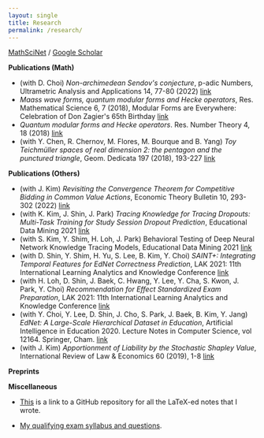 ```yaml
---
layout: single
title: Research
permalink: /research/
---
```


[MathSciNet](https://mathscinet.ams.org/mathscinet/search/author.html?mrauthid=1266901)
/ [Google Scholar](https://scholar.google.com/citations?user=jdFDv6IAAAAJ&hl=en)

**Publications (Math)**

- (with D. Choi) *Non-archimedean Sendov's conjecture*, p-adic Numbers, Ultrametric Analysis and Applications 14, 77-80 (2022) [link](https://link.springer.com/article/10.1134/S2070046622010058)
- *Maass wave forms, quantum modular forms and Hecke operators*, Res. Mathematical Science 6, 7 (2018), Modular Forms are Everywhere: Celebration of Don Zagier's 65th Birthday [link](https://link.springer.com/article/10.1007/s40687-018-0170-0)
- *Quantum modular forms and Hecke operators*. Res. Number Theory 4, 18 (2018) [link](https://link.springer.com/article/10.1007/s40993-018-0114-1)
- (with Y. Chen, R. Chernov, M. Flores, M. Bourque and B. Yang) *Toy Teichmüller spaces of real dimension 2: the pentagon and the punctured triangle*, Geom. Dedicata 197 (2018), 193-227 [link](https://link.springer.com/article/10.1007/s10711-018-0325-6)

**Publications (Others)**
- (with J. Kim) *Revisiting the Convergence Theorem for Competitive Bidding in Common Value Actions*, Economic Theory Bulletin 10, 293-302 (2022) [link](https://link.springer.com/article/10.1007/s40505-022-00234-2)
- (with K. Kim, J. Shin, J. Park) *Tracing Knowledge for Tracing Dropouts: Multi-Task Training for Study Session Dropout Prediction*, Educational Data Mining 2021 [link](https://educationaldatamining.org/EDM2021/virtual/static/pdf/EDM21_paper_174.pdf)
- (with S. Kim, Y. Shim, H. Loh, J. Park) Behavioral Testing of Deep Neural Network Knowledge Tracing Models, Educational Data Mining 2021 [link](https://eric.ed.gov/?id=ED615512)
- (with D. Shin, Y. Shim, H. Yu, S. Lee, B. Kim, Y. Choi) *SAINT+: Integrating Temporal Features for EdNet Correctness Prediction*, LAK 2021: 11th International Learning Analytics and Knowledge Conference [link](https://dl.acm.org/doi/10.1145/3448139.3448188)
- (with H. Loh, D. Shin, J. Baek, C. Hwang, Y. Lee, Y. Cha, S. Kwon, J. Park, Y. Choi) *Recommendation for Effect Standardized Exam Preparation*, LAK 2021: 11th International Learning Analytics and Knowledge Conference [link](https://dl.acm.org/doi/abs/10.1145/3448139.3448177)
- (with Y. Choi, Y. Lee, D. Shin, J. Cho, S. Park, J. Baek, B. Kim, Y. Jang) *EdNet: A Large-Scale Hierarchical Dataset in Education*, Artificial Intelligence in Education 2020. Lecture Notes in Computer Science, vol 12164. Springer, Cham. [link](https://link.springer.com/chapter/10.1007/978-3-030-52240-7_13#citeas)
- (with J. Kim) *Apportionment of Liability by the Stochastic Shapley Value*, International Review of Law & Economics 60 (2019), 1-8 [link](https://www.sciencedirect.com/science/article/abs/pii/S014481881930153X)

**Preprints**


**Miscellaneous**

* [This](https://github.com/seewoo5/math-notes) is a link to a GitHub repository for all the LaTeX-ed notes that I wrote.

* [My qualifying exam syllabus and questions](assets/Qual_report.pdf).

